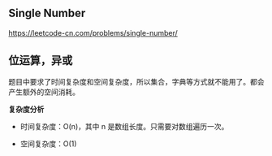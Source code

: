 ## Single Number

https://leetcode-cn.com/problems/single-number/



## 位运算，异或

题目中要求了时间复杂度和空间复杂度，所以集合，字典等方式就不能用了。都会产生额外的空间消耗。

**复杂度分析**

- 时间复杂度：O(n)，其中 n 是数组长度。只需要对数组遍历一次。

- 空间复杂度：O(1)
